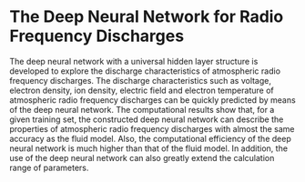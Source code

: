# The Deep Neural Network for Radio Frequency Discharges
The deep neural network with a universal hidden layer structure is developed to explore the discharge characteristics of atmospheric radio frequency discharges. The discharge characteristics such as voltage, electron density, ion density, electric field and electron temperature of atmospheric radio frequency discharges can be quickly predicted by means of the deep neural network. The computational results show that, for a given training set, the constructed deep neural network can describe the properties of atmospheric radio frequency discharges with almost the same accuracy as the fluid model. Also, the computational efficiency of the deep neural network is much higher than that of the fluid model. In addition, the use of the deep neural network can also greatly extend the calculation range of parameters.
